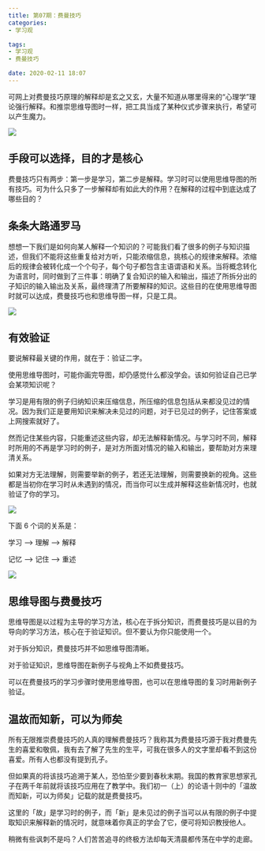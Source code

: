 ```yaml
---
title: 第07期：费曼技巧
categories:
- 学习观

tags:
- 学习观
- 费曼技巧

date: 2020-02-11 18:07
---
```

可网上对费曼技巧原理的解释却是玄之又玄，大量不知道从哪里得来的“心理学”理论强行解释。和推崇思维导图时一样，把工具当成了某种仪式步骤来执行，希望可以产生魔力。

![](001.png)

## 手段可以选择，目的才是核心
费曼技巧只有两步：第一步是学习，第二步是解释。学习时可以使用思维导图的所有技巧。可为什么只多了一步解释却有如此大的作用？在解释的过程中到底达成了哪些目的？

## 条条大路通罗马
想想一下我们是如何向某人解释一个知识的？可能我们看了很多的例子与知识描述，但我们不能将这些重复给对方听，只能浓缩信息，挑核心的规律来解释。浓缩后的规律会被转化成一个个句子，每个句子都包含主语谓语和关系。当将概念转化为语言时，同时做到了三件事：明确了复合知识的输入和输出，描述了所拆分出的子知识的输入输出及关系，最终理清了所要解释的知识。这些目的在使用思维导图时就可以达成，费曼技巧也和思维导图一样，只是工具。

![](002.png)

## 有效验证
要说解释最关键的作用，就在于：验证二字。

使用思维导图时，可能你画完导图，却仍感觉什么都没学会。该如何验证自己已学会某项知识呢？

学习是用有限的例子归纳知识来压缩信息，所压缩的信息包括从来都没见过的情况。因为我们正是要用知识来解决未见过的问题，对于已见过的例子，记住答案或上网搜索就好了。

然而记住某些内容，只能重述这些内容，却无法解释新情况。与学习时不同，解释时所用的不再是学习时的例子，是对方所面对情况的输入和输出，要帮助对方来理清关系。

如果对方无法理解，则需要举新的例子，若还无法理解，则需要换新的视角。这些都是当初你在学习时从未遇到的情况，而当你可以生成并解释这些新情况时，也就验证了你的学习。

![](003.png)

下面 6 个词的关系是：

学习 --> 理解 --> 解释

记忆 --> 记住 --> 重述

![](004.png)

## 思维导图与费曼技巧
思维导图是以过程为主导的学习方法，核心在于拆分知识，而费曼技巧是以目的为导向的学习方法，核心在于验证知识。但不要认为你只能使用一个。

对于拆分知识，费曼技巧并不如思维导图清晰。

对于验证知识，思维导图在新例子与视角上不如费曼技巧。

可以在费曼技巧的学习步骤时使用思维导图，也可以在思维导图的复习时用新例子验证。

## 温故而知新，可以为师矣
所有无限推崇费曼技巧的人真的理解费曼技巧？我称其为费曼技巧源于我对费曼先生的喜爱和敬佩，我有去了解了先生的生平，可我在很多人的文字里却看不到这份喜爱。所有人也都没有提到孔子。

但如果真的将该技巧追溯于某人，恐怕至少要到春秋末期。我国的教育家思想家孔子在两千年前就将该技巧应用在了教学中。我们初一（上）的论语十则中的「温故而知新，可以为师矣」记载的就是费曼技巧。

这里的「故」是学习时的例子，而「新」是未见过的例子当可以从有限的例子中提取知识来解释新的情况时，就意味着你真正的学会了它，便可将知识教授他人。

稍微有些讽刺不是吗？人们苦苦追寻的终极方法却每天清晨都传荡在中学的走廊。